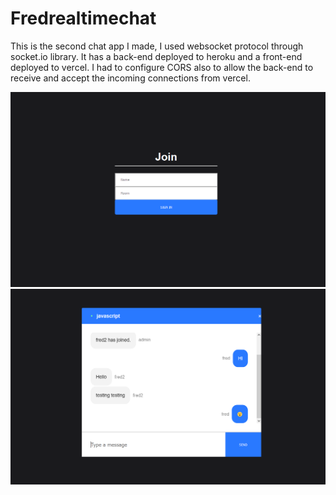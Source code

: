 # Fredrealtimechat
  This is the second chat app I made, I used websocket protocol through socket.io library. It has a back-end deployed to heroku and a front-end deployed to vercel.
  I had to configure CORS also to allow the back-end to receive and accept the incoming connections from vercel. 
  
   ![chatHome](client/images/chat1.png)
    ![chatWorking](client/images/chat2.png)
